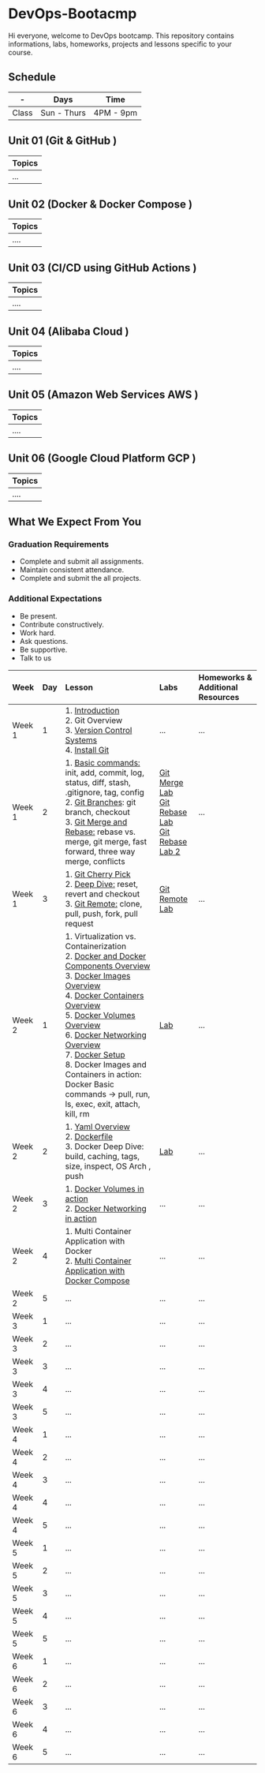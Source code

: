 # DevOps-Bootacmp

Hi everyone, welcome to DevOps bootcamp. This repository contains informations, labs, homeworks, projects and lessons specific to your course.

## Schedule
| - | Days | Time |
| --- | ------------- | ------------- |
| Class | Sun - Thurs  | 4PM - 9pm  |


## Unit 01 \(Git & GitHub \)

| Topics |
| :--- |
| ... |



## Unit 02 \(Docker & Docker Compose \)

| Topics |
| :--- |
| .... |

## Unit 03 \(CI/CD using GitHub Actions \)

| Topics |
| :--- |
| .... |

## Unit 04 \(Alibaba Cloud \)

| Topics |
| :--- |
| .... |

## Unit 05 \(Amazon Web Services AWS \)

| Topics |
| :--- |
| .... |

## Unit 06 \(Google Cloud Platform GCP \)

| Topics |
| :--- |
| .... |


## What We Expect From You
### Graduation Requirements
* Complete and submit all assignments.
* Maintain consistent attendance.
* Complete and submit the all projects.
### Additional Expectations
* Be present.
* Contribute constructively.
* Work hard.
* Ask questions.
* Be supportive.
* Talk to us


| Week | Day | Lesson | Labs | Homeworks & Additional Resources |
|:------|:---|:------|:---|:--------|
| Week 1| 1  |  1. [Introduction](https://docs.google.com/presentation/d/117KIddtXzbzNW-6y8GK1UYKCjLWcdxRnHH5d4E_3b_8/edit?usp=sharing) <br> 2. Git Overview <br>  3. [Version Control Systems](https://www.atlassian.com/git/tutorials/what-is-version-control) <br>  4. [Install Git](https://www.atlassian.com/git/tutorials/install-git) | ... | ... |
| Week 1| 2  |  1. [Basic commands:](https://www.atlassian.com/git/tutorials/setting-up-a-repository) init, add, commit, log, status, diff, stash, .gitignore, tag, config <br> 2. [Git Branches](https://www.atlassian.com/git/tutorials/using-branches): git branch, checkout <br> 3. [Git Merge and Rebase:](https://www.atlassian.com/git/tutorials/merging-vs-rebasing) rebase vs. merge, git merge, fast forward, three way merge, conflicts <br>  | [Git Merge Lab](https://satr.codes/course/UFsXqimdgm/session/c0ff923b-d304-4189-acee-af36ca3261ec/view) <br> [Git Rebase Lab](https://satr.codes/course/vZnxaKXPzw/session/26c3eec4-0bb9-4a16-a90a-4c9bd47ad348/view) <br> [Git Rebase Lab 2](https://satr.codes/course/vZnxaKXPzw/session/2c08d677-c4e6-4d35-b1e4-3841bf773ee0/view) | ... |
| Week 1| 3  |  1. [Git Cherry Pick](https://www.atlassian.com/git/tutorials/cherry-pick) <br> 2. [Deep Dive:](https://www.atlassian.com/git/tutorials/resetting-checking-out-and-reverting) reset, revert and checkout <br> 3. [Git Remote:](https://www.atlassian.com/git/tutorials/syncing) clone, pull, push, fork, pull request | [Git Remote Lab](https://satr.codes/course/QpuMhOuMhW/session/ce9acb7a-e4f6-4a80-857d-b6c7de898d94/view) | ... |
| Week 2| 1  | 1. Virtualization vs. Containerization <br> 2. [Docker and Docker Components Overview](https://docs.docker.com/get-started/docker-overview/) <br> 3. [Docker Images Overview](https://docs.docker.com/get-started/docker-concepts/the-basics/what-is-an-image/) <br> 4. [Docker Containers Overview](https://docs.docker.com/get-started/docker-concepts/the-basics/what-is-a-container/) <br> 5. [Docker Volumes Overview](https://docs.docker.com/engine/storage/volumes/) <br> 6. [Docker Networking Overview](https://docs.docker.com/engine/network/) <br> 7. [Docker Setup](https://www.docker.com/get-started/) <br> 8. Docker Images and Containers in action: <br> Docker Basic commands -> pull, run, ls, exec, exit, attach, kill, rm | [Lab](https://satr.codes/course/RWuHfOReeA/session/2d5a80d1-59f0-432d-80f2-9c0adda84066/view) | ... |
| Week 2| 2  |  1. [Yaml Overview](https://docs.ansible.com/ansible/latest/reference_appendices/YAMLSyntax.html) <br> 2. [Dockerfile](https://docs.docker.com/build/concepts/dockerfile/) <br> 3. Docker Deep Dive:  build, caching, tags, size, inspect, OS Arch , push | [Lab](https://satr.codes/course/sZvvvDJlNy/session/b94c5ddf-1821-4ed4-b8b7-7cd3e445a94b/view) | ... |
| Week 2| 3  |  1. [Docker Volumes in action](https://docs.docker.com/engine/storage/volumes/) <br> 2. [Docker Networking in action](https://docs.docker.com/engine/network/)  | ... | ... |
| Week 2| 4  |  1. Multi Container Application with Docker <br> 2. [Multi Container Application with Docker Compose](https://docs.docker.com/compose/intro/features-uses/)  | ... | ... |
| Week 2| 5  |  ... | ... | ... |
| Week 3| 1  |  ... | ... | ... |
| Week 3| 2  |  ... | ... | ... |
| Week 3| 3  |  ... | ... | ... |
| Week 3| 4  |  ... | ... | ... |
| Week 3| 5  |  ... | ... | ... |
| Week 4| 1  |  ... | ... | ... |
| Week 4| 2  |  ... | ... | ... |
| Week 4| 3  |  ... | ... | ... |
| Week 4| 4  |  ... | ... | ... |
| Week 4| 5  |  ... | ... | ... |
| Week 5| 1  |  ... | ... | ... |
| Week 5| 2  |  ... | ... | ... |
| Week 5| 3  |  ... | ... | ... |
| Week 5| 4  |  ... | ... | ... |
| Week 5| 5  |  ... | ... | ... |
| Week 6| 1  |  ... | ... | ... |
| Week 6| 2  |  ... | ... | ... |
| Week 6| 3  |  ... | ... | ... |
| Week 6| 4  |  ... | ... | ... |
| Week 6| 5  |  ... | ... | ... |
